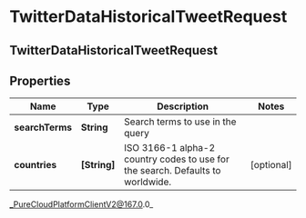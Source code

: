 # TwitterDataHistoricalTweetRequest

## TwitterDataHistoricalTweetRequest

## Properties

|Name | Type | Description | Notes|
|------------ | ------------- | ------------- | -------------|
| **searchTerms** | **String** | Search terms to use in the query | |
| **countries** | **[String]** | ISO 3166-1 alpha-2 country codes to use for the search. Defaults to worldwide. | [optional] |



_PureCloudPlatformClientV2@167.0.0_
